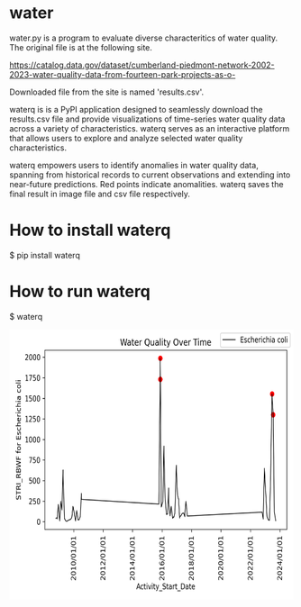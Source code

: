 # water

water.py is a program to evaluate diverse characteritics of water quality. The original file is at the following site.

https://catalog.data.gov/dataset/cumberland-piedmont-network-2002-2023-water-quality-data-from-fourteen-park-projects-as-o-

Downloaded file from the site is named 'results.csv'.

waterq is is a PyPI application designed to seamlessly download the results.csv file and provide visualizations of time-series water quality data across a variety of characteristics. waterq serves as an interactive platform that allows users to explore and analyze selected water quality characteristics. 

waterq empowers users to identify anomalies in water quality data, spanning from historical records to current observations and extending into near-future predictions. Red points indicate anomalities. waterq saves the final result in image file and csv file respectively.

# How to install waterq

$ pip install waterq

# How to run waterq

$ waterq

<img src='https://github.com/y-takefuji/water/raw/main/STRI_RBWF_result.png' height=480 width=640>
